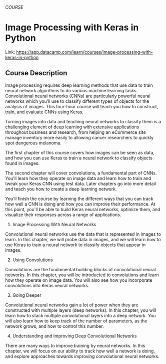 *COURSE*

# Image Processing with Keras in Python

Link: https://app.datacamp.com/learn/courses/image-processing-with-keras-in-python

## Course Description
Image processing requires deep learning methods that use data to train neural network algorithms to do various machine learning tasks. Convolutional neural networks (CNNs) are particularly powerful neural networks which you'll use to classify different types of objects for the analysis of images. This four-hour course will teach you how to construct, train, and evaluate CNNs using Keras.

Turning images into data and teaching neural networks to classify them is a challenging element of deep learning with extensive applications throughout business and research, from helping an eCommerce site manage inventory more easily to allowing cancer researchers to quickly spot dangerous melanoma.

The first chapter of this course covers how images can be seen as data, and how you can use Keras to train a neural network to classify objects found in images.

The second chapter will cover convolutions, a fundamental part of CNNs. You'll learn how they operate on image data and learn how to train and tweak your Keras CNN using test data. Later chapters go into more detail and teach you how to create a deep learning network.

You'll finish the course by learning the different ways that you can track how well a CNN is doing and how you can improve their performance. At this point, you'll be able to build Keras neural networks, optimize them, and visualize their responses across a range of applications.

1. Image Processing With Neural Networks

Convolutional neural networks use the data that is represented in images to learn. In this chapter, we will probe data in images, and we will learn how to use Keras to train a neural network to classify objects that appear in images.

2. Using Convolutions

Convolutions are the fundamental building blocks of convolutional neural networks. In this chapter, you will be introducted to convolutions and learn how they operate on image data. You will also see how you incorporate convolutions into Keras neural networks.

3. Going Deeper

Convolutional neural networks gain a lot of power when they are constructed with multiple layers (deep networks). In this chapter, you will learn how to stack multiple convolutional layers into a deep network. You will also learn how to keep track of the number of parameters, as the network grows, and how to control this number.

4. Understanding and Improving Deep Convolutional Networks

There are many ways to improve training by neural networks. In this chapter, we will focus on our ability to track how well a network is doing, and explore approaches towards improving convolutional neural networks.
